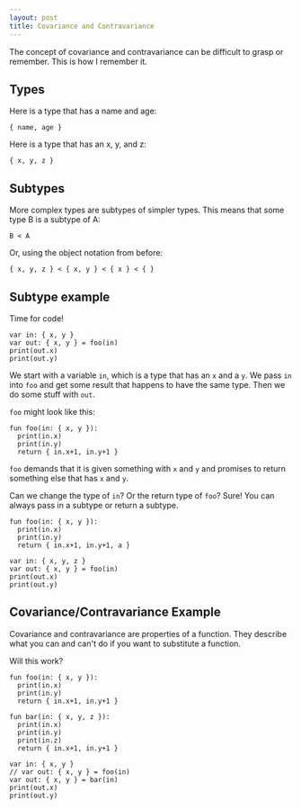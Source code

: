 ```yaml
---
layout: post
title: Covariance and Contravariance
---
```


The concept of covariance and contravariance can be difficult to grasp or remember. This is how I remember it.

## Types

Here is a type that has a name and age:

```
{ name, age }
```

Here is a type that has an x, y, and z:

```
{ x, y, z }
```

## Subtypes

More complex types are subtypes of simpler types. This means that some type B is a subtype of A:

```
B < A
```

Or, using the object notation from before:

```
{ x, y, z } < { x, y } < { x } < { }
```

## Subtype example

Time for code!

```
var in: { x, y }
var out: { x, y } = foo(in)
print(out.x)
print(out.y)
```

We start with a variable `in`, which is a type that has an `x` and a `y`. We pass `in` into `foo` and get some result that happens to have the same type. Then we do some stuff with `out`.

`foo` might look like this:

```
fun foo(in: { x, y }):
  print(in.x)
  print(in.y)
  return { in.x+1, in.y+1 }
```

`foo` demands that it is given something with `x` and `y` and promises to return something else that has `x` and `y`.

Can we change the type of `in`? Or the return type of `foo`? Sure! You can always pass in a subtype or return a subtype.

```
fun foo(in: { x, y }):
  print(in.x)
  print(in.y)
  return { in.x+1, in.y+1, a }

var in: { x, y, z }
var out: { x, y } = foo(in)
print(out.x)
print(out.y)
```

## Covariance/Contravariance Example

Covariance and contravariance are properties of a function. They describe what you can and can't do if you want to substitute a function.

Will this work?

```
fun foo(in: { x, y }):
  print(in.x)
  print(in.y)
  return { in.x+1, in.y+1 }

fun bar(in: { x, y, z }):
  print(in.x)
  print(in.y)
  print(in.z)
  return { in.x+1, in.y+1 }

var in: { x, y }
// var out: { x, y } = foo(in)
var out: { x, y } = bar(in)
print(out.x)
print(out.y)
```
